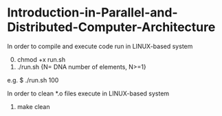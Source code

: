 # Introduction-in-Parallel-and-Distributed-Computer-Architecture

In order to compile and execute code run in LINUX-based system

0) chmod +x run.sh 
1) ./run.sh {N= DNA number of elements, N>=1}

  e.g.
  $ ./run.sh 100

In order to clean *.o files execute in LINUX-based system

1) make clean
